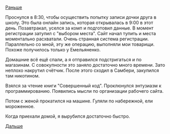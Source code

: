 [Раньше](2018.06.30.md)

Проснулся в 8:30, чтобы осуществить попытку записи дочки друга в школу. Это была онлайн запись, которая открывалась в 9:00 в этот день.
Позавтракал, уселся за комп и подготовил данные.
В момент регистрации затупил с "выбором места". Сайт начал тупить и места моментально расхватали. Очень странная система регистрации. Параллельно со мной, эту же операцию, выполняли мои товарищи. Похоже получилось только у Емельяненко.

Домашние всё ещё спали, а я отправился подстригаться и по магазинам.
С совокупности это заняло достаточно много времени. Зато неплохо накрутил счётчик. После этого сходил в Самбери, закупился там никотином.

Взялся за чтение книги "Совершенный код". Проклюнулся энтузиазм к программированию. Появились мысли по организации рабочего сайта.

Потом с женой прокатился на машине. Гуляли по набережной, ели мороженное.

Когда приехали домой, я вырубился достаточно быстро.

[Дальше](2018.07.02.md)